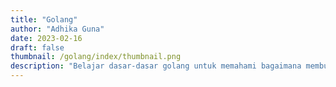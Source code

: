 ```yaml
---
title: "Golang"
author: "Adhika Guna"
date: 2023-02-16
draft: false
thumbnail: /golang/index/thumbnail.png
description: "Belajar dasar-dasar golang untuk memahami bagaimana membuat program menggunakan golang"
---
```



